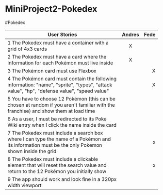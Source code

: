 # MiniProject2-Pokedex

#Pokedex

| User Stories                                                                                                                                      | Andres | Fede |
| ------------------------------------------------------------------------------------------------------------------------------------------------- | :----: | ---: |
| 1 The Pokedex must have a container with a grid of 4x3 cards                                                                                      |   X    |      |
| 2 The Pokedex must have a card where the information for each Pokémon must live inside                                                            |   X    |      |
| 3 The Pokémon card must use Flexbox                                                                                                               |       |   X   |
| 4 The Pokémon card must contain the following information: "name", "sprite", "types", "attack value", "hp", "defense value", "speed value"        |        |   X   |
| 5 You have to choose 12 Pokémon (this can be chosen at random if you aren't familiar with the franchise) and show them at load time               |        |      |
| 6 As a user, I must be redirected to its Poke Wiki entry when I click the name inside the card                                                    |        |      |
| 7 The Pokedex must include a search box where I can type the name of a Pokémon and its information must be the only Pokemon shown inside the grid |        |   x   |
| 8 The Pokedex must include a clickable element that will reset the search value and return to the 12 Pokémon you initially show                   |        |    x  |
| 9 The app should work and look fine in a 320px width viewport                                                                                     |        |      |
